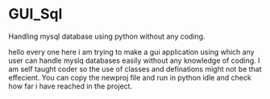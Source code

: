 # GUI_Sql
Handling mysql database using python without any coding.

hello every one here i am trying to make a gui application using which any user can handle myslq databases easily without any knowledge of coding.
I am self taught coder so the use of classes and definations might not be that effecient.
You can copy the newproj file and run in python idle and check how far i have reached in the project.


